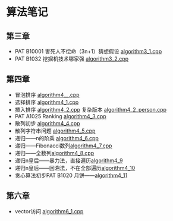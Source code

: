 # 算法笔记

## 第三章

- PAT B10001 害死人不偿命（3n+1）猜想假设 [algorithm3_1.cpp](./algorithm3_1.cpp)
- PAT B1032 挖掘机技术哪家强 [algorithm3_2.cpp](./algorithm3_2.cpp)

## 第四章

- 冒泡排序 [algorithm4__.cpp](./algorithm4__.cpp)
- 选择排序 [algorithm4_1.cpp](./algorithm4_1.cpp)
- 插入排序 [algorithm4_2.cpp](./algorithm4_2.cpp)  复杂版本 [algorithm4_2_person.cpp](./algorithm4_2_person.cpp)
- PAT A1025 Ranking  [algorithm4_3.cpp](./algorithm4_3.cpp)  
- 散列初步  [algorithm4_4.cpp](./algorithm4_4.cpp)  
- 散列字符串问题  [algorithm4_5.cpp](./algorithm4_5.cpp)  
- 递归——n的阶乘 [algorithm4_6.cpp](./algorithm4_6.cpp)
- 递归——Fibonacci数列[algorithm4_7.cpp](./algorithm4_7.cpp)
- 递归——全数列[algorithm4_8.cpp](./algorithm4_8.cpp)
- 递归n皇后——暴力法，直接遍历[algorithm4_9](./algorithm4_9.cpp)
- 递归n皇后——回溯法，不在全部遍历[algorithm4_10](./algorithm4_10)
- 贪心算法初步PAT B1020 月饼——[algorithm4_11](./algorithm4_11.cpp)

## 第六章

- vector访问 [algorithm6_1.cpp](./algorithm6_1.cpp)